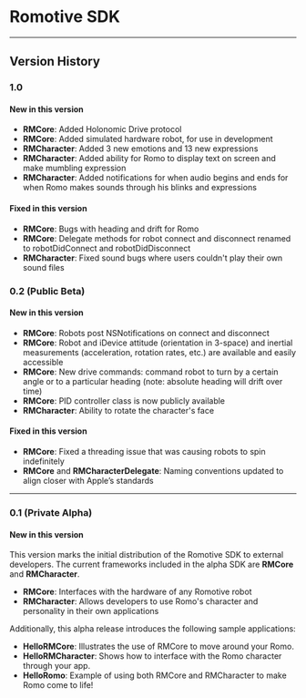 # Romotive SDK
---
## Version History

### 1.0
#### New in this version
- **RMCore**: Added Holonomic Drive protocol 
- **RMCore**: Added simulated hardware robot, for use in development
- **RMCharacter**: Added 3 new emotions and 13 new expressions
- **RMCharacter**: Added ability for Romo to display text on screen and make mumbling expression
- **RMCharacter**: Added notifications for when audio begins and ends for when Romo makes sounds through his blinks and expressions

#### Fixed in this version
- **RMCore**: Bugs with heading and drift for Romo
- **RMCore**: Delegate methods for robot connect and disconnect renamed to robotDidConnect and robotDidDisconnect
- **RMCharacter**: Fixed sound bugs where users couldn't play their own sound files

### 0.2 (Public Beta)
#### New in this version
- **RMCore**: Robots post NSNotifications on connect and disconnect
- **RMCore**: Robot and iDevice attitude (orientation in 3-space) and inertial measurements (acceleration, rotation rates, etc.) are available and easily accessible 
- **RMCore**: New drive commands: command robot to turn by a certain angle or to a particular heading (note: absolute heading will drift over time)
- **RMCore**: PID controller class is now publicly available
- **RMCharacter**: Ability to rotate the character's face

#### Fixed in this version
- **RMCore**: Fixed a threading issue that was causing robots to spin indefinitely
- **RMCore** and **RMCharacterDelegate**: Naming conventions updated to align closer with Apple’s standards

---
### 0.1 (Private Alpha)
#### New in this version
This version marks the initial distribution of the Romotive SDK to external developers. The current frameworks included in the alpha SDK are **RMCore** and **RMCharacter**.

- **RMCore**: Interfaces with the hardware of any Romotive robot
- **RMCharacter**: Allows developers to use Romo's character and personality in their own applications

Additionally, this alpha release introduces the following sample applications:

- **HelloRMCore**: Illustrates the use of RMCore to move around your Romo.
- **HelloRMCharacter**: Shows how to interface with the Romo character through your app.
- **HelloRomo**: Example of using both RMCore and RMCharacter to make Romo come to life!



